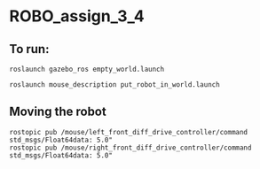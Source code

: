 # ROBO_assign_3_4

## To run:
```
roslaunch gazebo_ros empty_world.launch
```

```
roslaunch mouse_description put_robot_in_world.launch 
```

## Moving the robot
```
rostopic pub /mouse/left_front_diff_drive_controller/command std_msgs/Float64data: 5.0"
rostopic pub /mouse/right_front_diff_drive_controller/command std_msgs/Float64data: 5.0"
```
